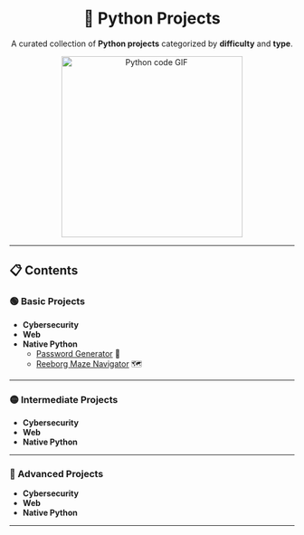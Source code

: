<div align="center">

# 🐍 Python Projects

A curated collection of **Python projects** categorized by **difficulty** and **type**.

<img src="https://media1.giphy.com/media/v1.Y2lkPTc5MGI3NjExZ3lycjV5YmlnZncwMG5peTY0dDg5cTBmdGd3ZjVlY3FkMWpvYTMydiZlcD12MV9pbnRlcm5hbF9naWZfYnlfaWQmY3Q9Zw/KAq5w47R9rmTuvWOWa/giphy.gif" alt="Python code GIF" width="320" />

</div>

---

## 📋 Contents

### 🟢 Basic Projects
- **Cybersecurity**
- **Web**
- **Native Python**
  - [Password Generator](basic/native-python/password-generator/password_generator.py) 🔐
  - [Reeborg Maze Navigator](basic/native-python/reeborg-maze-navigator/reeborg_maze_navigator.py) 🗺️

---

### 🟡 Intermediate Projects
- **Cybersecurity**
- **Web**
- **Native Python**

---

### 🔴 Advanced Projects
- **Cybersecurity**
- **Web**
- **Native Python**

---
